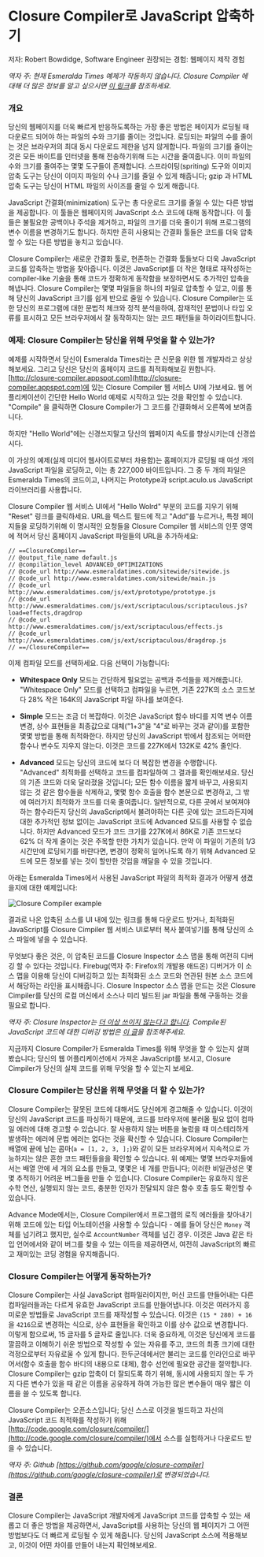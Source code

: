 # Closure Compiler로 JavaScript 압축하기

저자: Robert Bowdidge, Software Engineer
권장되는 경험: 웹페이지 제작 경험

_역자 주:_
_현재 Esmeralda Times 예제가 작동하지 않습니다._
_Closure Compiler 에 대해 더 많은 정보를 알고 싶으시면 [이 링크](https://developers.google.com/closure/compiler)를 참조하세요._


### 개요
당신의 웹페이지를 더욱 빠르게 반응하도록하는 가장 좋은 방법은 페이지가 로딩될 때 다운로드 되어야 하는 파일의 수와 크기를 줄이는 것입니다. 로딩되는 파일의 수를 줄이는 것은 브라우저의 최대 동시 다운로드 제한을 넘지 않게합니다. 파일의 크기를 줄이는 것은 모든 바이트를 인터넷을 통해 전송하기위해 드는 시간을 줄여줍니다. 이미 파일의 수와 크기를 줄여주는 몇몇 도구들이 존재합니다. 스프라이팅(spriting) 도구와 이미지 압축 도구는 당신이 이미지 파일의 수나 크기를 줄일 수 있게 해줍니다; gzip 과 HTML 압축 도구는 당신이 HTML 파일의 사이즈를 줄일 수 있게 해줍니다.

JavaScript 간결화(minimization) 도구는 총 다운로드 크기를 줄일 수 있는 다른 방법을 제공합니다. 이 툴들은 웹페이지의 JavaScript 소스 코드에 대해 동작합니다. 이 툴들은 불필요한 공백이나 주석을 제거하고, 파일의 크기를 더욱 줄이기 위해 프로그램의 변수 이름을 변경하기도 합니다. 하지만 흔히 사용되는 간결화 툴들은 코드를 더욱 압축할 수 있는 다른 방법을 놓치고 있습니다.

Closure Compiler는 새로운 간결화 툴로, 현존하는 간결화 툴들보다 더욱 JavaScript 코드를 압축하는 방법을 찾아줍니다. 이것은 JavaScript를 더 작은 형태로 재작성하는 compiler-like 기술을 통해 코드가 정확하게 동작함을 보장하면서도 추가적인 압축을 해냅니다. Closure Compiler는 몇몇 파일들을 하나의 파일로 압축할 수 있고, 이를 통해 당신의 JavaScript 크기를 쉽게 반으로 줄일 수 있습니다. Closure Compiler는 또한 당신의 프로그램에 대한 문법적 체크와 정적 분석을하여, 잠재적인 문법이나 타입 오류를 표시하고 모든 브라우저에서 잘 동작하지는 않는 코드 패턴들을 하이라이트합니다.


### 예제: Closure Compiler는 당신을 위해 무엇을 할 수 있는가?
예제를 시작하면서 당신이 Esmeralda Times라는 큰 신문을 위한 웹 개발자라고 상상해보세요. 그리고 당신은 당신의 홈페이지 코드를 최적화해보길 원합니다. [http://closure-compiler.appspot.com](http://closure-compiler.appspot.com)에 있는 Closure Compiler 웹 서비스 UI에 가보세요. 웹 어플리케이션이 간단한 Hello World 예제로 시작하고 있는 것을 확인할 수 있습니다. "Compile" 을 클릭하면 Closure Compiler가 그 코드를 간결화해서 오른쪽에 보여줍니다.

하지만 "Hello World"에는 신경쓰지말고 당신의 웹페이지 속도를 향상시키는데 신경씁시다.

이 가상의 예제(실제 미디어 웹사이트로부터 차용함)는 홈페이지가 로딩될 때 여섯 개의 JavaScript 파일을 로딩하고, 이는 총 227,000 바이트입니다. 그 중 두 개의 파일은 Esmeralda Times의 코드이고, 나머지는 Prototype과 script.aculo.us JavaScript 라이브러리를 사용합니다.

Closure Compiler 웹 서비스 UI에서 "Hello Wolrd" 부분의 코드를 지우기 위해 "Reset" 링크를 클릭하세요. URL을 텍스트 필드에 적고 "Add"를 누르거나, 특정 페이지들을 로딩하기위해 이 명시적인 요청들을 Closure Compiler 웹 서비스의 인풋 영역에 적어서 당신 홈페이지 JavaScript 파일들의 URL을 추가하세요:

```
// ==ClosureCompiler==
// @output_file_name default.js
// @compilation_level ADVANCED_OPTIMIZATIONS
// @code_url http://www.esmeraldatimes.com/sitewide/sitewide.js
// @code_url http://www.esmeraldatimes.com/sitewide/main.js
// @code_url http://www.esmeraldatimes.com/js/ext/prototype/prototype.js
// @code_url http://www.esmeraldatimes.com/js/ext/scriptaculous/scriptaculous.js?load=effects,dragdrop
// @code_url http://www.esmeraldatimes.com/js/ext/scriptaculous/effects.js
// @code_url http://www.esmeraldatimes.com/js/ext/scriptaculous/dragdrop.js
// ==/ClosureCompiler==
```

이제 컴파일 모드를 선택하세요. 다음 선택이 가능합니다:

- **Whitespace Only** 모드는 간단하게 필요없는 공백과 주석들을 제거해줍니다. "Whitespace Only" 모드를 선택하고 컴파일을 누르면, 기존 227K의 소스 코드보다 28% 작은 164K의 JavaScript 파일 하나를 보여준다.

- **Simple** 모드는 조금 더 복잡하다. 이것은 JavaScript 함수 바디를 지역 변수 이름 변경, 상수 표현들을 최종값으로 대체("1+3"을 "4"로 바꾸는 것과 같이)를 포함한 몇몇 방법을 통해 최적화한다. 하지만 당신의 JavaScript 밖에서 참조되는 어떠한 함수나 변수도 지우지 않는다. 이것은 코드를 227K에서 132K로 42% 줄인다.

- **Advanced** 모드는 당신의 코드에 보다 더 복잡한 변경을 수행합니다. "Advanced" 최적화를 선택하고 코드를 컴파일하여 그 결과를 확인해보세요. 당신의 기존 코드와 더욱 달라졌을 것입니다; 모든 함수 이름을 짧게 바꾸고, 사용되지 않는 것 같은 함수들을 삭제하고, 몇몇 함수 호출을 함수 본문으로 변경하고, 그 밖에 여러가지 최적화가 코드를 더욱 줄여줍니다. 일반적으로, 다른 곳에서 보여져야하는 함수라든지 당신의 JavaScript에서 불려야하는 다른 곳에 있는 코드라든지에 대한 추가적인 정보 없이는 JavaScript 코드에 Advanced 모드를 사용할 수 없습니다. 하지만 Advanced 모드가 코드 크기를 227K에서 86K로 기존 코드보다 62% 더 작게 줄이는 것은 주목할 만한 가치가 있습니다. 만약 이 파일이 기존의 1/3 시간만에 로딩되기를 바란다면, 변경이 정확히 일어나도록 하기 위해 Advanced 모드에 모든 정보를 넣는 것이 할만한 것임을 깨달을 수 있을 것입니다.

아래는 Esmeralda Times에서 사용된 JavaScript 파일의 최적화 결과가 어떻게 생겼을지에 대한 예제입니다:

![Closure Compiler example](https://developers.google.com/speed/images/closure-compiler-web-service.jpg)

결과로 나온 압축된 소스를 UI 내에 있는 링크를 통해 다운로드 받거나, 최적화된 JavaScript를 Closure Cimpiler 웹 서비스 UI로부터 복사 붙여넣기를 통해 당신의 소스 파일에 넣을 수 있습니다.

무엇보다 좋은 것은, 이 압축된 코드를 Closure Inspector 소스 맵을 통해 여전히 디버깅 할 수 있다는 것입니다. Firebug(역자 주: Firefox의 개발용 애드온) 디버거가 이 소스 맵을 이용해 당신이 디버깅하고 있는 최적화된 소스 코드와 연관된 원본 소스 코드에서 해당하는 라인을 표시해줍니다. Closure Inspector 소스 맵을 만드는 것은 Closure Cimpiler를 당신의 로컬 머신에서 소스나 미리 빌드된 jar 파일을 통해 구동하는 것을 필요로 합니다.

_역자 주: Closure Inspector는 [더 이상 쓰이지 않는다고 합니다](http://stackoverflow.com/questions/15961056/closure-compiler-and-closure-inspector).
Compile된 JavaScript 코드에 대한 디버깅 방법은 [이 글](http://stackoverflow.com/questions/14147479/debugging-closure-compiler-compiled-javascript/14147795#14147795)을 참조해주세요._

지금까지 Closure Compiler가 Esmeralda Times를 위해 무엇을 할 수 있는지 살펴봤습니다; 당신의 웹 어플리케이션에서 가져온 JavaScript를 보시고, Closure Cimpiler가 당신의 실제 코드를 위해 무엇을 할 수 있는지 보세요.


### Closure Compiler는 당신을 위해 무엇을 더 할 수 있는가?

Closure Compiler는 잘못된 코드에 대해서도 당신에게 경고해줄 수 있습니다. 이것이 당신의 JavaScript 코드를 파싱하기 때문에, 코드를 브라우저에 불러올 필요 없이 컴파일 에러에 대해 경고할 수 있습니다. 잘 사용하지 않는 버튼을 눌렀을 때 미스테리하게 발생하는 에러에 문법 에러는 없다는 것을 확신할 수 있습니다. Closure Compiler는 배열에 끝에 남는 콤마(`a = [1, 2, 3, ];`)와 같이 모든 브라우저에서 지속적으로 가능하지는 않은 흔한 코드 패턴들을을 확인할 수 있습니다. 위 예제는 몇몇 브라우저들에서는 배열 안에 세 개의 요소를 만들고, 몇몇은 네 개를 만듭니다; 이러한 비일관성은 몇몇 추적하기 어려운 버그들을 만들 수 있습니다. Closure Compiler는 유효하지 않은 수학 연산, 실행되지 않는 코드, 충분한 인자가 전달되지 않은 함수 호출 등도 확인할 수 있습니다.

Advance Mode에서는, Closure Compiler에서 프로그램의 로직 에러들을 찾아내기 위해 코드에 있는 타입 어노테이션을 사용할 수 있습니다 - 예를 들어 당신은 `Money` 객체를 넘기려고 했지만, 실수로 `AccountNumber` 객체를 넘긴 경우. 이것은 Java 같은 타입 언어에서와 같이 버그를 찾을 수 있는 이득을 제공하면서, 여전히 JavaScript의 빠르고 재미있는 코딩 경험을 유지해줍니다.


### Closure Compiler는 어떻게 동작하는가?

Closure Compiler는 사실 JavaScript 컴파일러이지만, 머신 코드를 만들어내는 다른 컴파일러들과는 다르게 유효한 JavaScript 코드를 만들어냅니다. 이것은 여러가지 흥미로운 방법들로 JavaScript 코드를 재작성할 수 있습니다. 이것은 `(15 * 280) + 16`을 `4216`으로 변경하는 식으로, 상수 표현들을 확인하고 이를 상수 값으로 변경합니다. 이렇게 함으로써, 15 글자를 5 글자로 줄입니다. 더욱 중요하게, 이것은 당신에게 코드를 깔끔하고 이해하기 쉬운 방법으로 작성할 수 있는 자유를 주고, 코드의 최종 크기에 대한 걱정으로부터 자유로울 수 있게 합니다. 한두군데에서만 불리는 코드를 인라인으로 바꾸어서(함수 호출을 함수 바디의 내용으로 대체), 함수 선언에 필요한 공간을 절약합니다. Closure Compiler는 gzip 압축이 더 잘되도록 하기 위해, 동시에 사용되지 않는 두 가지 다른 변수가 있을 때 같은 이름을 공유하게 하여 가능한 많은 변수들이 매우 짧은 이름을 쓸 수 있도록 합니다.

Closure Compiler는 오픈소스입니다; 당신 스스로 이것을 빌드하고 자신의 JavaScript 코드 최적화를 작성하기 위해 [http://code.google.com/closure/compiler/](http://code.google.com/closure/compiler/)에서 소스를 실험하거나 다운로드 받을 수 있습니다.

_역자 주: Github [https://github.com/google/closure-compiler](https://github.com/google/closure-compiler)로 변경되었습니다._

### 결론

Closure Compiler는 JavaScript 개발자에게 JavaScript 코드를 압축할 수 있는 새롭고 더 좋은 방법을 제공하면서, JavaScript를 사용하는 당신의 웹 페이지가 그 어떤 방법보다도 더 빠르게 로딩될 수 있게 해줍니다. 당신의 JavaScript 소스에 적용해보고, 이것이 어떤 차이를 만들어 내는지 확인해보세요. 